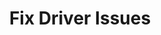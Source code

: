 ---
sidebar_position: 1
title: "Fix Driver Issues"
sidebar_label: "Fix Driver Issues"
description: "Resolve hardware driver problems in Debian environments - troubleshoot driver conflicts, fix missing drivers, resolve hardware compatibility, and restore device functionality."
keywords:
  - "debian driver issues"
  - "driver conflicts"
  - "missing drivers"
  - "hardware compatibility"
  - "device troubleshooting"
tags:
  - debian
  - driver-issues
  - driver-conflicts
  - hardware-compatibility
  - device-troubleshooting
slug: /linux/debian/troubleshooting/hardware-problems/fix-driver-issues
---